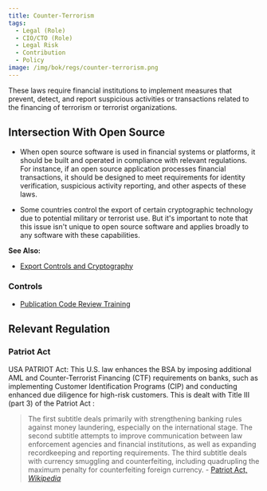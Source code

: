 ```yaml
---
title: Counter-Terrorism
tags: 
  - Legal (Role)
  - CIO/CTO (Role)
  - Legal Risk
  - Contribution
  - Policy
image: /img/bok/regs/counter-terrorism.png 
---
```


<BoxOut title="Counter-Terrorism Laws" image="/img/bok/regs/counter-terrorism.png">

These laws require financial institutions to implement measures that prevent, detect, and report suspicious activities or transactions related to the financing of terrorism or terrorist organizations.

</BoxOut>

## Intersection With Open Source

- When open source software is used in financial systems or platforms, it should be built and operated in compliance with relevant regulations. For instance, if an open source application processes financial transactions, it should be designed to meet requirements for identity verification, suspicious activity reporting, and other aspects of these laws.

- Some countries control the export of certain cryptographic technology due to potential military or terrorist use. But it's important to note that this issue isn't unique to open source software and applies broadly to any software with these capabilities.

**See Also:** 

 - [Export Controls and Cryptography](Export)

### Controls

- [Publication Code Review Training](../Activities/Level-3/Contribution-Training#publication-review) 

## Relevant Regulation

### Patriot Act

USA PATRIOT Act: This U.S. law enhances the BSA by imposing additional AML and Counter-Terrorist Financing (CTF) requirements on banks, such as implementing Customer Identification Programs (CIP) and conducting enhanced due diligence for high-risk customers.  This is dealt with Title III (part 3) of the Patriot Act :

> The first subtitle deals primarily with strengthening banking rules against money laundering, especially on the international stage. The second subtitle attempts to improve communication between law enforcement agencies and financial institutions, as well as expanding recordkeeping and reporting requirements. The third subtitle deals with currency smuggling and counterfeiting, including quadrupling the maximum penalty for counterfeiting foreign currency. - [Patriot Act, _Wikipedia_](https://en.wikipedia.org/wiki/Patriot_Act#Title_III:_Anti-money-laundering_to_prevent_terrorism)
 